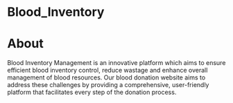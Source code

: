 ﻿# Blood_Inventory
# About
Blood Inventory Management is an innovative platform which aims to ensure efficient blood inventory control, reduce wastage and enhance overall management of blood resources. Our blood donation website aims to address these challenges by providing a comprehensive, user-friendly platform that facilitates every step of the donation process.
